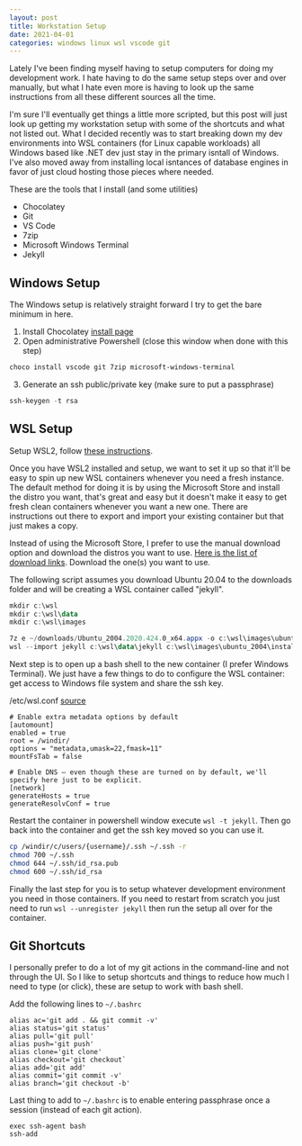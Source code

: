 ```yaml
---
layout: post
title: Workstation Setup
date: 2021-04-01
categories: windows linux wsl vscode git
---
```


Lately I've been finding myself having to setup computers for doing my development work.  I hate having to do the same setup steps over and over manually, but what I hate even more is having to look up the same instructions from all these different sources all the time.

I'm sure I'll eventually get things a little more scripted, but this post will just look up getting my workstation setup with some of the shortcuts and what not listed out.  What I decided recently was to start breaking down my dev environments into WSL containers (for Linux capable workloads) all Windows based like .NET dev just stay in the primary isntall of Windows.  I've also moved away from installing local isntances of database engines in favor of just cloud hosting those pieces where needed.

These are the tools that I install (and some utilities)
- Chocolatey
- Git
- VS Code
- 7zip
- Microsoft Windows Terminal
- Jekyll

## Windows Setup

The Windows setup is relatively straight forward I try to get the bare minimum in here.

1. Install Chocolatey [install page](https://chocolatey.org/install)
2. Open administrative Powershell (close this window when done with this step)
```Powershell
choco install vscode git 7zip microsoft-windows-terminal
```
3. Generate an ssh public/private key (make sure to put a passphrase)
```Powershell
ssh-keygen -t rsa
```

## WSL Setup

Setup WSL2, follow [these instructions](https://docs.microsoft.com/en-us/windows/wsl/install-win10).

Once you have WSL2 installed and setup, we want to set it up so that it'll be easy to spin up new WSL containers whenever you need a fresh instance.  The default method for doing it is by using the Microsoft Store and install the distro you want, that's great and easy but it doesn't make it easy to get fresh clean containers whenever you want a new one.  There are instructions out there to export and import your existing container but that just makes a copy.

Instead of using the Microsoft Store, I prefer to use the manual download option and download the distros you want to use.  [Here is the list of download links](https://docs.microsoft.com/en-us/windows/wsl/install-manual).  Download the one(s) you want to use.

The following script assumes you download Ubuntu 20.04 to the downloads folder and will be creating a WSL container called "jekyll".

```Powershell
mkdir c:\wsl
mkdir c:\wsl\data
mkdir c:\wsl\images

7z e ~/downloads/Ubuntu_2004.2020.424.0_x64.appx -o c:\wsl\images\ubuntu_2004
wsl --import jekyll c:\wsl\data\jekyll c:\wsl\images\ubuntu_2004\install.tar.gz
```

Next step is to open up a bash shell to the new container (I prefer Windows Terminal).  We just have a few things to do to configure the WSL container: get access to Windows file system and share the ssh key.

/etc/wsl.conf [source](https://docs.microsoft.com/en-us/windows/wsl/wsl-config)
```
# Enable extra metadata options by default
[automount]
enabled = true
root = /windir/
options = "metadata,umask=22,fmask=11"
mountFsTab = false

# Enable DNS – even though these are turned on by default, we'll specify here just to be explicit.
[network]
generateHosts = true
generateResolvConf = true
```
Restart the container in powershell window execute `wsl -t jekyll`.  Then go back into the container and get the ssh key moved so you can use it.

```bash
cp /windir/c/users/{username}/.ssh ~/.ssh -r
chmod 700 ~/.ssh
chmod 644 ~/.ssh/id_rsa.pub
chmod 600 ~/.ssh/id_rsa
```

Finally the last step for you is to setup whatever development environment you need in those containers.  If you need to restart from scratch you just need to run `wsl --unregister jekyll` then run the setup all over for the container.

## Git Shortcuts

I personally prefer to do a lot of my git actions in the command-line and not through the UI.  So I like to setup shortcuts and things to reduce how much I need to type (or click), these are setup to work with bash shell.

Add the following lines to `~/.bashrc`

```
alias ac='git add . && git commit -v'
alias status='git status'
alias pull='git pull'
alias push='git push'
alias clone='git clone'
alias checkout='git checkout`
alias add='git add'
alias commit='git commit -v'
alias branch='git checkout -b'
```

Last thing to add to `~/.bashrc` is to enable entering passphrase once a session (instead of each git action).

```
exec ssh-agent bash
ssh-add
```